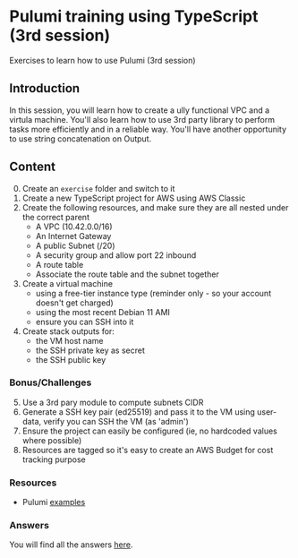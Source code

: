 # Pulumi training using TypeScript (3rd session)
Exercises to learn how to use Pulumi (3rd session)

## Introduction ##

In this session, you will learn how to create a ully functional VPC and a virtula machine. You'll also learn how to use 3rd party library to perform tasks more efficiently and in a reliable way. You'll have another opportunity to use string concatenation on Output<T>.

## Content ##

0. Create an `exercise` folder and switch to it
1. Create a new TypeScript project for AWS using AWS Classic
2. Create the following resources, and make sure they are all nested under the correct parent
   * A VPC (10.42.0.0/16)
   * An Internet Gateway
   * A public Subnet (/20)
   * A security group and allow port 22 inbound
   * A route table
   * Associate the route table and the subnet together
3. Create a virtual machine
   * using a free-tier instance type (reminder only - so your account doesn't get charged)
   * using the most recent Debian 11 AMI
   * ensure you can SSH into it
4. Create stack outputs for:
   * the VM host name
   * the SSH private key as secret
   * the SSH public key

### Bonus/Challenges ###

5. Use a 3rd pary module to compute subnets CIDR
6. Generate a SSH key pair (ed25519) and pass it to the VM using user-data, verify you can SSH the VM (as 'admin')
7. Ensure the project can easily be configured (ie, no hardcoded values where possible)
8. Resources are tagged so it's easy to create an AWS Budget for cost tracking purpose

### Resources ###

* Pulumi [examples](https://github.com/pulumi/examples)

### Answers ###
You will find all the answers [here](answer/).